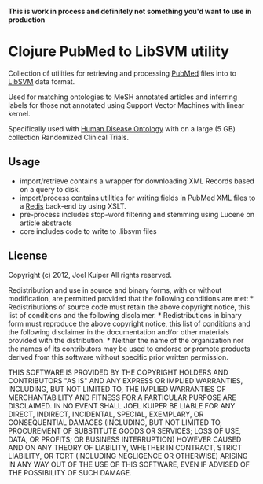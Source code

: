 **This is work in process and definitely not something you'd want to use in
production**

# Clojure PubMed to LibSVM utility

Collection of utilities for retrieving and processing [PubMed](http://www.ncbi.nlm.nih.gov/pubmed/) files into to [LibSVM](http://www.csie.ntu.edu.tw/~cjlin/libsvm/) data format. 

Used for matching ontologies to MeSH annotated articles and inferring labels 
for those not annotated using Support Vector Machines with linear kernel.

Specifically used with [Human Disease Ontology](http://www.disease-ontology.org/)
with on a large (5 GB) collection Randomized Clinical Trials.

## Usage

* import/retrieve contains a wrapper for downloading XML Records based on a query
to disk.
* import/process contains utilities for writing fields in PubMed XML files to a [Redis](http://redis.io/)
  back-end by using XSLT. 
* pre-process includes stop-word filtering and stemming using Lucene on article
  abstracts
* core includes code to write to .libsvm files

## License
Copyright (c) 2012, Joel Kuiper
All rights reserved.

Redistribution and use in source and binary forms, with or without
modification, are permitted provided that the following conditions are met:
    * Redistributions of source code must retain the above copyright
      notice, this list of conditions and the following disclaimer.
    * Redistributions in binary form must reproduce the above copyright
      notice, this list of conditions and the following disclaimer in the
      documentation and/or other materials provided with the distribution.
    * Neither the name of the organization nor the
      names of its contributors may be used to endorse or promote products
      derived from this software without specific prior written permission.

THIS SOFTWARE IS PROVIDED BY THE COPYRIGHT HOLDERS AND CONTRIBUTORS "AS IS" AND
ANY EXPRESS OR IMPLIED WARRANTIES, INCLUDING, BUT NOT LIMITED TO, THE IMPLIED
WARRANTIES OF MERCHANTABILITY AND FITNESS FOR A PARTICULAR PURPOSE ARE
DISCLAIMED. IN NO EVENT SHALL JOEL KUIPER BE LIABLE FOR ANY
DIRECT, INDIRECT, INCIDENTAL, SPECIAL, EXEMPLARY, OR CONSEQUENTIAL DAMAGES
(INCLUDING, BUT NOT LIMITED TO, PROCUREMENT OF SUBSTITUTE GOODS OR SERVICES;
LOSS OF USE, DATA, OR PROFITS; OR BUSINESS INTERRUPTION) HOWEVER CAUSED AND
ON ANY THEORY OF LIABILITY, WHETHER IN CONTRACT, STRICT LIABILITY, OR TORT
(INCLUDING NEGLIGENCE OR OTHERWISE) ARISING IN ANY WAY OUT OF THE USE OF THIS
SOFTWARE, EVEN IF ADVISED OF THE POSSIBILITY OF SUCH DAMAGE.
